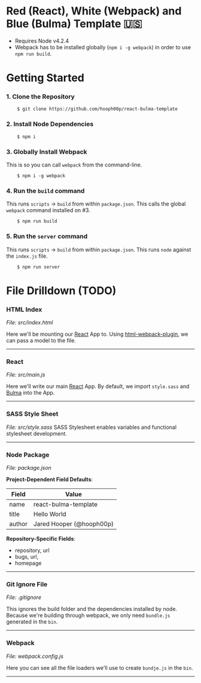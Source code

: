Red (React), White (Webpack) and Blue (Bulma) Template :us:
========================

- Requires Node v4.2.4
- Webpack has to be installed globally (`npm i -g webpack`) in order to use `npm run build`.

Getting Started
===============

### 1. Clone the Repository
```
    $ git clone https://github.com/hooph00p/react-bulma-template
```

### 2. Install Node Dependencies
```
    $ npm i
```

### 3. Globally Install Webpack
This is so you can call `webpack` from the command-line.
```
    $ npm i -g webpack
```

### 4. Run the `build` command

This runs `scripts` -> `build` from within `package.json`. This calls the global `webpack` command installed on #3.

```
    $ npm run build
```

### 5. Run the `server` command

This runs `scripts` -> `build` from within `package.json`. This runs `node` against the `index.js` file.

```
    $ npm run server
```

File Drilldown (TODO)
=====================

### HTML Index
*File: src/index.html*

Here we'll be mounting our [React]() App to. Using [html-webpack-plugin](), we can pass a model to the file.

---

### React
*File: src/main.js*

Here we'll write our main [React]() App. By default, we import `style.sass` and [Bulma]() into the App.

---

### SASS Style Sheet
*File: src/style.sass*
SASS Stylesheet enables variables and functional stylesheet development.

---

### Node Package
*File: package.json*

**Project-Dependent Field Defaults**:

| Field | Value |
| -- | -- |
| name | react-bulma-template |
| title | Hello World |
| author | Jared Hooper (@hooph00p) |

**Repository-Specific Fields**:
- repository, url
- bugs, url,
- homepage 

---

### Git Ignore File
*File: .gitignore*

This ignores the build folder and the dependencies installed by node. Because we're building through webpack, we only need `bundle.js` generated in the `bin`.

---

### Webpack
*File: webpack.config.js*

Here you can see all the file loaders we'll use to create `bundje.js` in the `bin`.

---